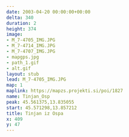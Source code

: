 ```yaml
---
date: 2003-04-20 00:00:00+00:00
delta: 340
duration: 2
height: 374
image:
- M_7-4705_IMG.JPG
- M_7-4714_IMG.JPG
- M_7-4707_IMG.JPG
- mapgps.jpg
- path_1.gif
- alt.gif
layout: stub
lead: M_7-4705_IMG.JPG
map: 1
maplink: https://mapzs.projekti.si/poi/1827
name: Tinjan_Osp
peak: 45.561375,13.835055
start: 45.571298,13.857212
title: Tinjan iz Ospa
x: 409
y: 47
---
```

